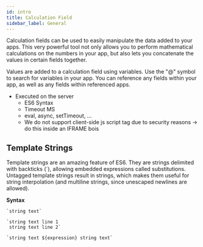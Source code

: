 ```yaml
---
id: intro
title: Calculation Field
sidebar_label: General
---
```


Calculation fields can be used to easily manipulate the data added to your apps. This very powerful tool not only allows you to perform mathematical calculations on the numbers in your app, but also lets you concatenate the values in certain fields together.

Values are added to a calculation field using variables. Use the "@" symbol to search for variables in your app. You can reference any fields within your app, as well as any fields within referenced apps.

- Executed on the server
  - ES6 Syntax
  - Timeout MS
  - eval, async, setTimeout, ...
  - We do not support client-side js script tag due to security reasons -> do this inside an IFRAME bois

## Template Strings

Template strings are an amazing feature of ES6. They are strings delimited with backticks (`), allowing embedded expressions called substitutions.
Untagged template strings result in strings, which makes them useful for string interpolation (and multiline strings, since unescaped newlines are allowed).

**Syntax**

```
`string text`

`string text line 1
 string text line 2`

`string text ${expression} string text`
```
